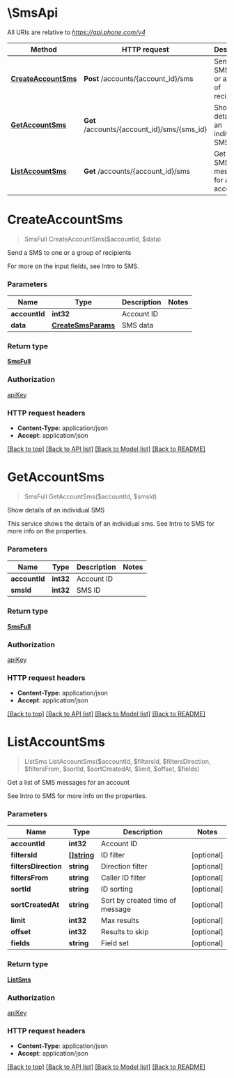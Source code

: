 # \SmsApi

All URIs are relative to *https://api.phone.com/v4*

Method | HTTP request | Description
------------- | ------------- | -------------
[**CreateAccountSms**](SmsApi.md#CreateAccountSms) | **Post** /accounts/{account_id}/sms | Send a SMS to one or a group of recipients
[**GetAccountSms**](SmsApi.md#GetAccountSms) | **Get** /accounts/{account_id}/sms/{sms_id} | Show details of an individual SMS
[**ListAccountSms**](SmsApi.md#ListAccountSms) | **Get** /accounts/{account_id}/sms | Get a list of SMS messages for an account


# **CreateAccountSms**
> SmsFull CreateAccountSms($accountId, $data)

Send a SMS to one or a group of recipients

For more on the input fields, see Intro to SMS.


### Parameters

Name | Type | Description  | Notes
------------- | ------------- | ------------- | -------------
 **accountId** | **int32**| Account ID | 
 **data** | [**CreateSmsParams**](CreateSmsParams.md)| SMS data | 

### Return type

[**SmsFull**](SmsFull.md)

### Authorization

[apiKey](../README.md#apiKey)

### HTTP request headers

 - **Content-Type**: application/json
 - **Accept**: application/json

[[Back to top]](#) [[Back to API list]](../README.md#documentation-for-api-endpoints) [[Back to Model list]](../README.md#documentation-for-models) [[Back to README]](../README.md)

# **GetAccountSms**
> SmsFull GetAccountSms($accountId, $smsId)

Show details of an individual SMS

This service shows the details of an individual sms. See Intro to SMS for more info on the properties.


### Parameters

Name | Type | Description  | Notes
------------- | ------------- | ------------- | -------------
 **accountId** | **int32**| Account ID | 
 **smsId** | **int32**| SMS ID | 

### Return type

[**SmsFull**](SmsFull.md)

### Authorization

[apiKey](../README.md#apiKey)

### HTTP request headers

 - **Content-Type**: application/json
 - **Accept**: application/json

[[Back to top]](#) [[Back to API list]](../README.md#documentation-for-api-endpoints) [[Back to Model list]](../README.md#documentation-for-models) [[Back to README]](../README.md)

# **ListAccountSms**
> ListSms ListAccountSms($accountId, $filtersId, $filtersDirection, $filtersFrom, $sortId, $sortCreatedAt, $limit, $offset, $fields)

Get a list of SMS messages for an account

See Intro to SMS for more info on the properties.


### Parameters

Name | Type | Description  | Notes
------------- | ------------- | ------------- | -------------
 **accountId** | **int32**| Account ID | 
 **filtersId** | [**[]string**](string.md)| ID filter | [optional] 
 **filtersDirection** | **string**| Direction filter | [optional] 
 **filtersFrom** | **string**| Caller ID filter | [optional] 
 **sortId** | **string**| ID sorting | [optional] 
 **sortCreatedAt** | **string**| Sort by created time of message | [optional] 
 **limit** | **int32**| Max results | [optional] 
 **offset** | **int32**| Results to skip | [optional] 
 **fields** | **string**| Field set | [optional] 

### Return type

[**ListSms**](ListSms.md)

### Authorization

[apiKey](../README.md#apiKey)

### HTTP request headers

 - **Content-Type**: application/json
 - **Accept**: application/json

[[Back to top]](#) [[Back to API list]](../README.md#documentation-for-api-endpoints) [[Back to Model list]](../README.md#documentation-for-models) [[Back to README]](../README.md)

